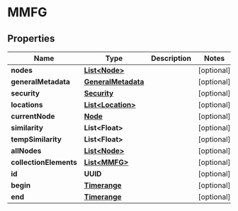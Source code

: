 

# MMFG


## Properties

| Name | Type | Description | Notes |
|------------ | ------------- | ------------- | -------------|
|**nodes** | [**List&lt;Node&gt;**](Node.md) |  |  [optional] |
|**generalMetadata** | [**GeneralMetadata**](GeneralMetadata.md) |  |  [optional] |
|**security** | [**Security**](Security.md) |  |  [optional] |
|**locations** | [**List&lt;Location&gt;**](Location.md) |  |  [optional] |
|**currentNode** | [**Node**](Node.md) |  |  [optional] |
|**similarity** | **List&lt;Float&gt;** |  |  [optional] |
|**tempSimilarity** | **List&lt;Float&gt;** |  |  [optional] |
|**allNodes** | [**List&lt;Node&gt;**](Node.md) |  |  [optional] |
|**collectionElements** | [**List&lt;MMFG&gt;**](MMFG.md) |  |  [optional] |
|**id** | **UUID** |  |  [optional] |
|**begin** | [**Timerange**](Timerange.md) |  |  [optional] |
|**end** | [**Timerange**](Timerange.md) |  |  [optional] |



